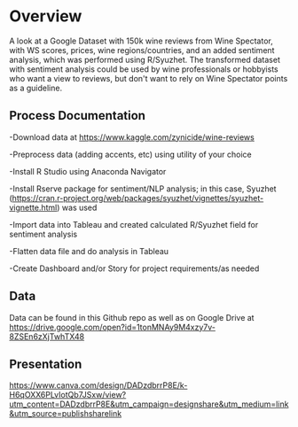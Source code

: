 # Overview

A look at a Google Dataset with 150k wine reviews from Wine Spectator, with WS scores, prices, wine regions/countries, and an added sentiment analysis, which was performed using R/Syuzhet. The transformed dataset with sentiment analysis could be used by wine professionals or hobbyists who want a view to reviews, but don't want to rely on Wine Spectator points as a guideline.

## Process Documentation

-Download data at https://www.kaggle.com/zynicide/wine-reviews

-Preprocess data (adding accents, etc) using utility of your choice

-Install R Studio using Anaconda Navigator

-Install Rserve package for sentiment/NLP analysis; in this case, Syuzhet (https://cran.r-project.org/web/packages/syuzhet/vignettes/syuzhet-vignette.html) was used

-Import data into Tableau and created calculated R/Syuzhet field for sentiment analysis

-Flatten data file and do analysis in Tableau

-Create Dashboard and/or Story for project requirements/as needed

## Data

Data can be found in this Github repo as well as on Google Drive at https://drive.google.com/open?id=1tonMNAy9M4xzy7v-8ZSEn6zXjTwhTX48


## Presentation

https://www.canva.com/design/DADzdbrrP8E/k-H6qOXX6PLvIotQb7JSxw/view?utm_content=DADzdbrrP8E&utm_campaign=designshare&utm_medium=link&utm_source=publishsharelink

